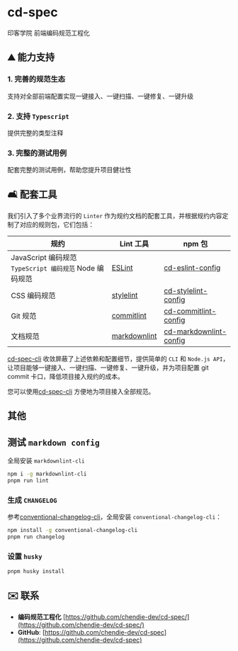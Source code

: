 # cd-spec

印客学院 前端编码规范工程化

## ⛰ 能力支持

### 1. 完善的规范生态

支持对全部前端配置实现一键接入、一键扫描、一键修复、一键升级

### 2. 支持 `Typescript`

提供完整的类型注释

### 3. 完整的测试用例

配套完整的测试用例，帮助您提升项目健壮性

## 🛋 配套工具

我们引入了多个业界流行的 `Linter` 作为规约文档的配套工具，并根据规约内容定制了对应的规则包，它们包括：

| 规约                                                      | Lint 工具                                               | npm 包                                                                      |
| --------------------------------------------------------- | ------------------------------------------------------- | --------------------------------------------------------------------------- |
| JavaScript 编码规范 ``TypeScript 编码规范`` Node 编码规范 | [ESLint](https://eslint.org/)                              | [cd-eslint-config](https://www.npmjs.com/package/cd-eslint-config)             |
| CSS 编码规范                                              | [stylelint](https://stylelint.io/)                         | [cd-stylelint-config](https://www.npmjs.com/package/cd-stylelint-config)       |
| Git 规范                                                  | [commitlint](https://commitlint.js.org/#/)                 | [cd-commitlint-config](https://www.npmjs.com/package/cd-commitlint-config)     |
| 文档规范                                                  | [markdownlint](https://github.com/DavidAnson/markdownlint) | [cd-markdownlint-config](https://www.npmjs.com/package/cd-markdownlint-config) |

[cd-spec-cli](https://www.npmjs.com/package/encode-fe-spec-cli) 收敛屏蔽了上述依赖和配置细节，提供简单的 `CLI` 和 `Node.js API`，让项目能够一键接入、一键扫描、一键修复、一键升级，并为项目配置 git commit 卡口，降低项目接入规约的成本。

您可以使用[cd-spec-cli](https://www.npmjs.com/package/encode-fe-spec-cli) 方便地为项目接入全部规范。

## 其他

## 测试 `markdown config`

全局安装 `markdownlint-cli`

```bash
npm i -g markdownlint-cli
pnpm run lint
```

### 生成 `CHANGELOG`

参考[conventional-changelog-cli](https://www.npmjs.com/package/conventional-changelog-cli)，全局安装 `conventional-changelog-cli`：

```bash
npm install -g conventional-changelog-cli
pnpm run changelog
```

### 设置 `husky`

```bash
pnpm husky install
```

## ✉️ 联系

- **编码规范工程化** [https://github.com/chendie-dev/cd-spec/](https://github.com/chendie-dev/cd-spec/)
- **GitHub**: [https://github.com/chendie-dev/cd-spec](https://github.com/chendie-dev/cd-spec)

</br>

